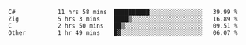 <!--START_SECTION:waka-->

```text
C#            11 hrs 58 mins  ██████████░░░░░░░░░░░░░░░   39.99 %
Zig           5 hrs 3 mins    ████▒░░░░░░░░░░░░░░░░░░░░   16.89 %
C             2 hrs 50 mins   ██▒░░░░░░░░░░░░░░░░░░░░░░   09.51 %
Other         1 hr 49 mins    █▓░░░░░░░░░░░░░░░░░░░░░░░   06.07 %
```

<!--END_SECTION:waka-->
